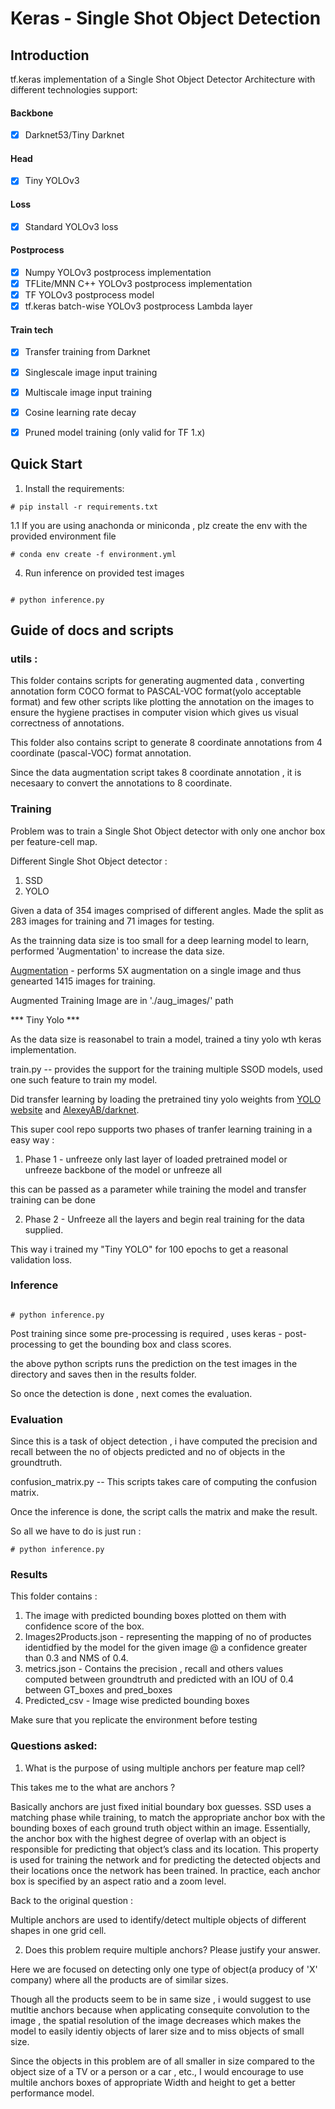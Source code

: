 # Keras - Single Shot Object Detection

## Introduction

tf.keras implementation of a Single Shot Object Detector Architecture with different technologies support:

#### Backbone
- [x] Darknet53/Tiny Darknet

#### Head
- [x] Tiny YOLOv3

#### Loss
- [x] Standard YOLOv3 loss

#### Postprocess
- [x] Numpy YOLOv3 postprocess implementation
- [x] TFLite/MNN C++ YOLOv3 postprocess implementation
- [x] TF YOLOv3 postprocess model
- [x] tf.keras batch-wise YOLOv3 postprocess Lambda layer

#### Train tech
- [x] Transfer training from Darknet
- [x] Singlescale image input training
- [x] Multiscale image input training
- [x] Cosine learning rate decay
- [x] Pruned model training (only valid for TF 1.x)


## Quick Start

1. Install the requirements:

```
# pip install -r requirements.txt

```

1.1 If you are using anachonda or miniconda , plz create the env with the provided environment file

```
# conda env create -f environment.yml

```

4. Run inference on provided test images

```

# python inference.py

```


## Guide of docs and scripts


### utils :

This folder contains scripts for generating augmented data , converting annotation form COCO format to PASCAL-VOC format(yolo acceptable format) and few other scripts like plotting the 
annotation on the images to ensure the hygiene practises in computer vision which gives us visual correctness of annotations.

This folder also contains script to generate 8 coordinate annotations from 4 coordinate (pascal-VOC) format annotation.

Since the data augmentation script takes 8 coordinate annotation , it is necesaary to convert the annotations to 8 coordinate.

### Training

Problem was to train a Single Shot Object detector with only one anchor box per feature-cell map.

Different Single Shot Object detector :

1. SSD
2. YOLO


Given a data of 354 images comprised of different angles. Made the split as 283 images for training and 71 images for testing.

As the trainning data size is too small for a deep learning model to learn, performed 'Augmentation' to increase the data size.

[Augmentation](https://github.com/Aswinprabhakaran/product_detection_aswin_prabhakaran/blob/master/utils/augmentation_script.py) - performs 5X augmentation on a single image and thus genearted 1415 images for training.
 
Augmented Training Image are in './aug_images/' path


*** Tiny Yolo ***


As the data size is reasonabel to train a model, trained a tiny yolo wth keras implementation.

train.py -- provides the support for the training multiple SSOD models, used one such feature to train my model.

Did transfer learning by loading the pretrained tiny yolo weights from [YOLO website](http://pjreddie.com/darknet/yolo/) and [AlexeyAB/darknet](https://github.com/AlexeyAB/darknet).




This super cool repo supports two phases of tranfer learning training in a easy way :

1. Phase 1 - unfreeze only last layer of loaded pretrained model or unfreeze backbone of the model or unfreeze all

this can be passed as a parameter while training the model and transfer training can be done

2. Phase 2 - Unfreeze all the layers and begin real training for the data supplied.

This way i trained my "Tiny YOLO" for 100 epochs to get a reasonal validation loss. 


### Inference 

```

# python inference.py

```

Post training since some pre-processing is required , uses keras - post-processing to get the bounding box and class scores.

the above python scripts runs the prediction on the test images in the directory and saves then in the results folder.

So once the detection is done , next comes the evaluation.

### Evaluation


Since this is a task of object detection , i have computed the precision and recall between the no of objects predicted and no of objects in the groundtruth.

confusion_matrix.py -- This scripts takes care of computing the confusion matrix.

Once the inference is done, the script calls the matrix and make the result.

So all we have to do is just run :

```
# python inference.py

```

### Results 

This folder contains :

1. The image with predicted bounding boxes plotted on them with confidence score of the box.
2. Images2Products.json - representing the mapping of no of productes identidfied by the model for the given image @ a confidence greater than 0.3 and NMS of 0.4.
3. metrics.json - Contains the precision , recall and others values computed between groundtruth and predicted with an IOU of 0.4 between GT_boxes and pred_boxes
4. Predicted_csv - Image wise predicted bounding boxes


Make sure that you replicate the environment before testing



### Questions asked:

1. What is the purpose of using multiple anchors per feature map cell? 

This takes me to the what are anchors ?

Basically anchors are just fixed initial boundary box guesses.
SSD uses a matching phase while training, to match the appropriate anchor box with the bounding boxes of each ground truth object within an image. Essentially, the anchor box with the highest degree of overlap with an object is responsible for predicting that object’s class and its location. This property is used for training the network and for predicting the detected objects and their locations once the network has been trained. In practice, each anchor box is specified by an aspect ratio and a zoom level.

Back to the original question : 

Multiple anchors are used to identify/detect multiple objects of different shapes in one grid cell. 

2. Does this problem require multiple anchors? Please justify your answer.

Here we are focused on detecting only one type of object(a producy of 'X' company) where all the products are of similar sizes.

Though all the products seem to be in same size , i would suggest to use mutltie anchors because when applicating consequite convolution to the image , 
the spatial resolution of the image decreases which makes the model to easily identiy objects of larer size and to miss objects of small size.

Since the objects in this problem are of all smaller in size compared to the object size of a TV or a person or a car , etc., I would encourage to use multile anchors boxes of appropriate Width and height to get a better performance model.









  
